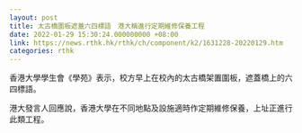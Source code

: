 ```yaml
---
layout: post
title: 太古橋圍板遮蓋六四標語　港大稱進行定期維修保養工程
date: 2022-01-29 15:30:24.000000000 +08:00
link: https://news.rthk.hk/rthk/ch/component/k2/1631228-20220129.htm
categories: rthk
---
```


香港大學學生會《學苑》表示，校方早上在校內的太古橋架置圍板，遮蓋橋上的六四標語。

港大發言人回應說，香港大學在不同地點及設施適時作定期維修保養，上址正進行此類工程。
